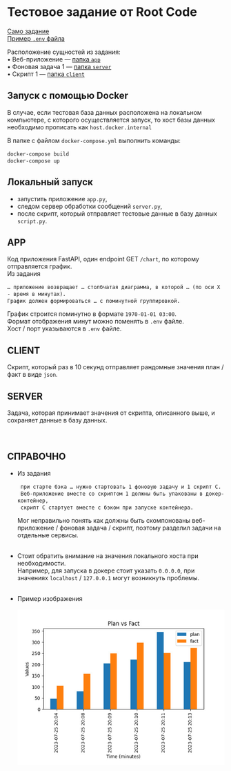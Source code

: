 # Тестовое задание от Root Code

<a href = "https://github.com/A-Kuklin/root_code_cv/blob/main/task_description.md">Само задание</a><br>
<a href = "https://github.com/A-Kuklin/root_code_cv/blob/main/.env.example">Пример `.env` файла</a><br>

Расположение сущностей из задания:<br>
• Веб-приложение — <a href = "https://github.com/A-Kuklin/root_code_cv/blob/main/app/">папка `app`</a><br>
• Фоновая задача 1 — <a href = "https://github.com/A-Kuklin/root_code_cv/blob/main/server/">папка `server`</a><br>
• Скрипт 1 — <a href = "https://github.com/A-Kuklin/root_code_cv/blob/main/client/">папка `client`</a><br>


## Запуск с помощью Docker
В случае, если тестовая база данных расположена на локальном компьютере, с которого осуществляется запуск, то
хост базы данных необходимо прописать как `host.docker.internal`

В папке с файлом `docker-compose.yml` выполнить команды:<br>

    docker-compose build
    docker-compose up

## Локальный запуск
 - запустить приложение `app.py`, 
 - следом сервер обработки сообщений `server.py`, 
 - после скрипт, который отправляет тестовые данные в базу данных `script.py`.

## APP
Код приложения FastAPI, один endpoint GET `/chart`, по которому отправляется график.<br>
Из задания<br>

    … приложение возвращает … столбчатая диаграмма, в которой … (по оси Х - время в минутах).
    График должен формироваться … с поминутной группировкой.

График строится поминутно в формате `1970-01-01 03:00`.<br>
Формат отображения минут можно поменять в `.env` файле.<br> 
Хост / порт указываются в `.env` файле.<br> 

## CLIENT
Скрипт, который раз в 10 секунд отправляет рандомные значения план / факт в виде `json`.

## SERVER
Задача, которая принимает значения от скрипта, описанного выше, и сохраняет данные в базу данных.
<br><br><br>

## СПРАВОЧНО
 - Из задания

        при старте бэка … нужно стартовать 1 фоновую задачу и 1 скрипт С.
        Веб-приложение вместе со скриптом 1 должны быть упакованы в докер-контейнер,
        скрипт С стартует вместе с бэком при запуске контейнера.

    Мог неправильно понять как должны быть скомпонованы веб-приложение / фоновая задача / скрипт, 
    поэтому разделил задачи на отдельные сервисы.<br><br>
 - Стоит обратить внимание на значения локального хоста при необходимости.<br>
    Например, для запуска в докере стоит указать `0.0.0.0`, при значениях `localhost` / `127.0.0.1` могут возникнуть проблемы.<br><br>
 - Пример изображения<br><br>
![Пример изображения](test_img.jpg "Title")

